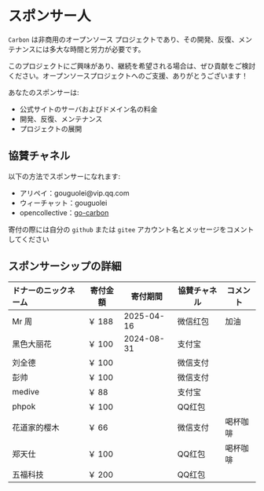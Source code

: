 # スポンサー人

`Carbon` は非商用のオープンソース プロジェクトであり、その開発、反復、メンテナンスには多大な時間と労力が必要です。

このプロジェクトにご興味があり、継続を希望される場合は、ぜひ貢献をご検討ください。オープンソースプロジェクトへのご支援、ありがとうございます！

あなたのスポンサーは:
- 公式サイトのサーバおよびドメイン名の料金
- 開発、反復、メンテナンス
- プロジェクトの展開

## 協賛チャネル

以下の方法でスポンサーになれます:

<ul class="simple-list">
    <li>
        アリペイ：gouguolei@vip.qq.com
    </li>
    <li>
        ウィーチャット：gouguolei
    </li>
    <li>
        opencollective：<a target="_blank" rel="noreferrer" href="https://opencollective.com/go-carbon">go-carbon</a>
    </li>
</ul>

寄付の際には自分の `github` または `gitee` アカウント名とメッセージをコメントしてください

## スポンサーシップの詳細
| ドナーのニックネーム     | 寄付金額  | 寄付期間       | 協賛チャネル   | コメント |
|:--------|-------|---------|-----|------|
| Mr 周    | ￥ 188 | 2025-04-16 | 微信红包 | 加油   |
| 黑色大丽花   | ￥ 100 | 2024-08-31 | 支付宝 |  |
| 刘全德     | ￥ 100 |  | 微信支付 |      |
| 彭帅      | ￥ 100 |  | 微信支付 |      |
| medive  | ￥ 88  |  | 支付宝 |      |
| phpok   | ￥ 100 |  | QQ红包 |      |
| 花道家的樱木  | ￥ 66  |  | 微信支付 |  喝杯咖啡    |
| 郑天仕     | ￥ 100 |  | QQ红包 |  喝杯咖啡    |
| 五福科技    | ￥ 200 |  | QQ红包 |      |
